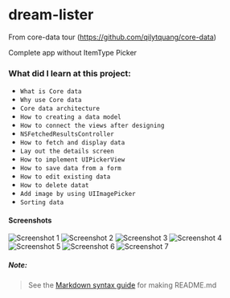 # dream-lister
From core-data tour (https://github.com/qilytquang/core-data)

Complete app without ItemType Picker

### What did I learn at this project:
* `What is Core data`
* `Why use Core data`
* `Core data architecture`
* `How to creating a data model`
* `How to connect the views after designing`
* `NSFetchedResultsController`
* `How to fetch and display data`
* `Lay out the details screen`
* `How to implement UIPickerView`
* `How to save data from a form`
* `How to edit existing data`
* `How to delete datat`
* `Add image by using UIImagePicker`
* `Sorting data`

#### Screenshots
[id1]: /screenshot1.png "Screenshot 1 of dream-lister"
[id2]: /screenshot2.png "Screenshot 2 of dream-lister"
[id3]: /screenshot3.png "Screenshot 3 of dream-lister"
[id4]: /screenshot4.png "Screenshot 4 of dream-lister"
[id5]: /screenshot5.png "Screenshot 5 of dream-lister"
[id6]: /screenshot6.png "Screenshot 6 of dream-lister"
[id7]: /screenshot7.png "Screenshot 7 of dream-lister"
![Screenshot 1][id1]
![Screenshot 2][id2]
![Screenshot 3][id3]
![Screenshot 4][id4]
![Screenshot 5][id5]
![Screenshot 6][id6]
![Screenshot 7][id7]

##### Note:
> See the [Markdown syntax guide](https://confluence.atlassian.com/bitbucketserver/markdown-syntax-guide-776639995.html)
> for making README.md
